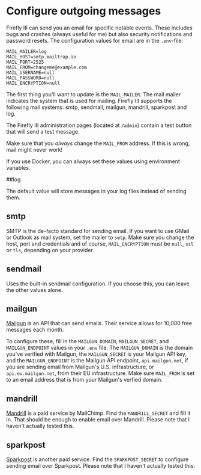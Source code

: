 # Configure outgoing messages

Firefly III can send you an email for specific notable events. These includes bugs and crashes (always useful for me) but also security notifications and password resets. The configuration values for email are in the `.env`-file:

```
MAIL_MAILER=log
MAIL_HOST=smtp.mailtrap.io
MAIL_PORT=2525
MAIL_FROM=changeme@example.com
MAIL_USERNAME=null
MAIL_PASSWORD=null
MAIL_ENCRYPTION=null
```

The first thing you'll want to update is the `MAIL_MAILER`. The mail mailer indicates the system that is used for mailing. Firefly III supports the following mail systems: smtp, sendmail, mailgun, mandrill, sparkpost and log.

The Firefly III administration pages (located at `/admin`) contain a test button that will send a test message.

Make sure that you *always* change the `MAIL_FROM` address. If this is wrong, mail might never work!

If you use Docker, you can always set these values using environment variables.

##log

The default value will store messages in your log files instead of sending them.

## smtp

SMTP is the de-facto standard for sending email. If you want to use GMail or Outlook as mail system, set the mailer to `smtp`. Make sure you change the host, port and credentials and of course, `MAIL_ENCRYPTION` must be `null`, `ssl` or `tls`, depending on your provider.

## sendmail

Uses the built-in sendmail configuration. If you choose this, you can leave the other values alone.

## mailgun

[Mailgun](https://www.mailgun.com/) is an API that can send emails. Their service allows for 10,000 free messages each month. 

To configure these, fill in the `MAILGUN_DOMAIN`, `MAILGUN_SECRET`, and `MAILGUN_ENDPOINT`  values in your `.env` file. The `MAILGUN_DOMAIN` is the domain you've verified with Mailgun, the `MAILGUN_SECRET` is your Mailgun API key, and the `MAILGUN_ENDPOINT` is the Mailgun API endpoint, `api.mailgun.net`, if you are sending email from Mailgun's U.S. infrastructure, or `api.eu.mailgun.net`, from their EU infrastructure. Make sure `MAIL_FROM` is set to an email address that is from your Mailgun's verfied domain.

## mandrill

[Mandrill](https://www.mandrill.com/) is a paid service by MailChimp. Find the `MANDRILL_SECRET` and fill it in. That should be enough to enable email over Mandrill. Please note that I haven't actually tested this. 

## sparkpost

[Sparkpost](https://www.sparkpost.com/) is another paid service. Find the `SPARKPOST_SECRET` to configure sending email over Sparkpost. Please note that I haven't actually tested this. 
